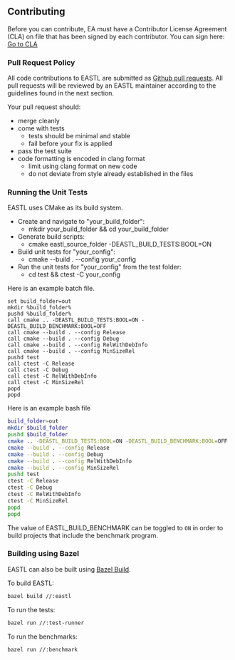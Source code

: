 ## Contributing

Before you can contribute, EA must have a Contributor License Agreement (CLA) on file that has been signed by each contributor.
You can sign here: [Go to CLA](https://goo.gl/KPylZ3)

### Pull Request Policy

All code contributions to EASTL are submitted as [Github pull requests](https://help.github.com/articles/using-pull-requests/).  All pull requests will be reviewed by an EASTL maintainer according to the guidelines found in the next section.

Your pull request should:

* merge cleanly
* come with tests
	* tests should be minimal and stable
	* fail before your fix is applied
* pass the test suite
* code formatting is encoded in clang format
	* limit using clang format on new code
	* do not deviate from style already established in the files


### Running the Unit Tests

EASTL uses CMake as its build system.

* Create and navigate to "your_build_folder":
	* mkdir your_build_folder && cd your_build_folder
* Generate build scripts:
	* cmake eastl_source_folder -DEASTL_BUILD_TESTS:BOOL=ON
* Build unit tests for "your_config":
	* cmake --build . --config your_config
* Run the unit tests for "your_config" from the test folder:
	* cd test && ctest -C your_config

Here is an example batch file.
```batch
set build_folder=out
mkdir %build_folder%
pushd %build_folder%
call cmake .. -DEASTL_BUILD_TESTS:BOOL=ON -DEASTL_BUILD_BENCHMARK:BOOL=OFF
call cmake --build . --config Release
call cmake --build . --config Debug
call cmake --build . --config RelWithDebInfo
call cmake --build . --config MinSizeRel
pushd test
call ctest -C Release
call ctest -C Debug
call ctest -C RelWithDebInfo
call ctest -C MinSizeRel
popd
popd
```

Here is an example bash file
```bash
build_folder=out
mkdir $build_folder
pushd $build_folder
cmake .. -DEASTL_BUILD_TESTS:BOOL=ON -DEASTL_BUILD_BENCHMARK:BOOL=OFF
cmake --build . --config Release
cmake --build . --config Debug
cmake --build . --config RelWithDebInfo
cmake --build . --config MinSizeRel
pushd test
ctest -C Release
ctest -C Debug
ctest -C RelWithDebInfo
ctest -C MinSizeRel
popd
popd
```

The value of EASTL_BUILD_BENCHMARK can be toggled to `ON` in order to build projects that include the benchmark program.

### Building using Bazel

EASTL can also be built using [Bazel Build](https://www.bazel.build).

To build EASTL:

```bash
bazel build //:eastl
```

To run the tests:

```bash
bazel run //:test-runner
```

To run the benchmarks:

```bash
bazel run //:benchmark
```
